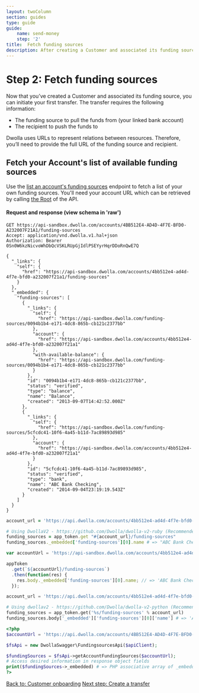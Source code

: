 ```yaml
---
layout: twoColumn
section: guides
type: guide
guide:
    name: send-money
    step: '2'
title:  Fetch funding sources
description: After creating a Customer and associated its funding source, you can initiate your first transfer.
---
```

# Step 2: Fetch funding sources

Now that you’ve created a Customer and associated its funding source, you can initiate your first transfer. The transfer requires the following information:

- The funding source to pull the funds from (your linked bank account)
- The recipient to push the funds to

Dwolla uses URLs to represent relations between resources. Therefore, you’ll need to provide the full URL of the funding source and recipient.

## Fetch your Account's list of available funding sources

Use the [list an account's funding sources](https://docsv2.dwolla.com/#list-funding-sources-for-an-account) endpoint to fetch a list of your own funding sources. You'll need your account URL which can be retrieved by calling [the Root](https://docsv2.dwolla.com/#root) of the API.

#### Request and response (view schema in 'raw')

```raw
GET https://api-sandbox.dwolla.com/accounts/4BB512E4-AD4D-4F7E-BFD0-A232007F21A1/funding-sources
Accept: application/vnd.dwolla.v1.hal+json
Authorization: Bearer 0Sn0W6kzNicvoWhDbQcVSKLRUpGjIdlPSEYyrHqrDDoRnQwE7Q

{
  "_links": {
    "self": {
      "href": "https://api-sandbox.dwolla.com/accounts/4bb512e4-ad4d-4f7e-bfd0-a232007f21a1/funding-sources"
    }
  },
  "_embedded": {
    "funding-sources": [
      {
        "_links": {
          "self": {
            "href": "https://api-sandbox.dwolla.com/funding-sources/0094b1b4-e171-4dc8-865b-cb121c2377bb"
          },
          "account": {
            "href": "https://api-sandbox.dwolla.com/accounts/4bb512e4-ad4d-4f7e-bfd0-a232007f21a1"
          },
          "with-available-balance": {
            "href": "https://api-sandbox.dwolla.com/funding-sources/0094b1b4-e171-4dc8-865b-cb121c2377bb"
          }
        },
        "id": "0094b1b4-e171-4dc8-865b-cb121c2377bb",
        "status": "verified",
        "type": "balance",
        "name": "Balance",
        "created": "2013-09-07T14:42:52.000Z"
      },
      {
        "_links": {
          "self": {
            "href": "https://api-sandbox.dwolla.com/funding-sources/5cfcdc41-10f6-4a45-b11d-7ac89893d985"
          },
          "account": {
            "href": "https://api-sandbox.dwolla.com/accounts/4bb512e4-ad4d-4f7e-bfd0-a232007f21a1"
          }
        },
        "id": "5cfcdc41-10f6-4a45-b11d-7ac89893d985",
        "status": "verified",
        "type": "bank",
        "name": "ABC Bank Checking",
        "created": "2014-09-04T23:19:19.543Z"
      }
    ]
  }
}
```

```ruby
account_url = 'https://api.dwolla.com/accounts/4bb512e4-ad4d-4f7e-bfd0-a232007f21a1'

# Using DwollaV2 - https://github.com/Dwolla/dwolla-v2-ruby (Recommended)
funding_sources = app_token.get "#{account_url}/funding-sources"
funding_sources._embedded['funding-sources'][0].name # => "ABC Bank Checking"
```

```javascript
var accountUrl = 'https://api-sandbox.dwolla.com/accounts/4bb512e4-ad4d-4f7e-bfd0-a232007f21a1';

appToken
  .get(`${accountUrl}/funding-sources`)
  .then(function(res) {
    res.body._embedded['funding-sources'][0].name; // => 'ABC Bank Checking'
  });
```

```python
account_url = 'https://api.dwolla.com/accounts/4bb512e4-ad4d-4f7e-bfd0-a232007f21a1'

# Using dwollav2 - https://github.com/Dwolla/dwolla-v2-python (Recommended)
funding_sources = app_token.get('%s/funding-sources' % account_url)
funding_sources.body['_embedded']['funding-sources'][0]['name'] # => 'ABC Bank Checking'

```

```php
<?php
$accountUrl = 'https://api.dwolla.com/accounts/4BB512E4-AD4D-4F7E-BFD0-A232007F21A1';

$fsApi = new DwollaSwagger\FundingsourcesApi($apiClient);

$fundingSources = $fsApi->getAccountFundingSources($accountUrl);
# Access desired information in response object fields
print($fundingSources->_embedded) # => PHP associative array of _embedded contents in schema
?>
```

<nav class="pager-nav">
    <a href="/guides/send-money/onboarding.html">Back to: Customer onboarding</a>
    <a href="create-transfer.html">Next step: Create a transfer</a>
</nav>
